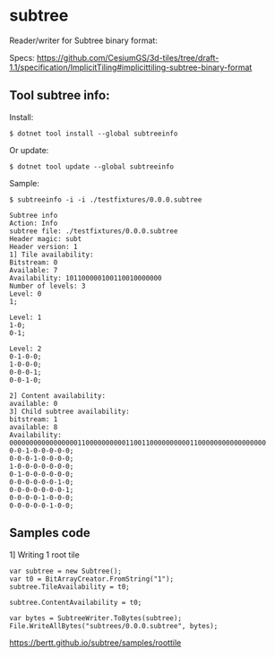 # subtree

Reader/writer for Subtree binary format:

Specs: https://github.com/CesiumGS/3d-tiles/tree/draft-1.1/specification/ImplicitTiling#implicittiling-subtree-binary-format


## Tool subtree info:

Install:

```
$ dotnet tool install --global subtreeinfo
```

Or update:

```
$ dotnet tool update --global subtreeinfo
```

Sample:


```
$ subtreeinfo -i -i ./testfixtures/0.0.0.subtree

Subtree info
Action: Info
subtree file: ./testfixtures/0.0.0.subtree
Header magic: subt
Header version: 1
1] Tile availability:
Bitstream: 0
Available: 7
Availability: 101100000100110010000000
Number of levels: 3
Level: 0
1;

Level: 1
1-0;
0-1;

Level: 2
0-1-0-0;
1-0-0-0;
0-0-0-1;
0-0-1-0;

2] Content availability:
available: 0
3] Child subtree availability:
bitstream: 1
available: 8
Availability: 0000000000000000011000000000011001100000000001100000000000000000
0-0-1-0-0-0-0-0;
0-0-0-1-0-0-0-0;
1-0-0-0-0-0-0-0;
0-1-0-0-0-0-0-0;
0-0-0-0-0-0-1-0;
0-0-0-0-0-0-0-1;
0-0-0-0-1-0-0-0;
0-0-0-0-0-1-0-0;
```

## Samples code 

1] Writing 1 root tile

```
var subtree = new Subtree();
var t0 = BitArrayCreator.FromString("1");
subtree.TileAvailability = t0;

subtree.ContentAvailability = t0;

var bytes = SubtreeWriter.ToBytes(subtree);
File.WriteAllBytes("subtrees/0.0.0.subtree", bytes);
```

https://bertt.github.io/subtree/samples/roottile


